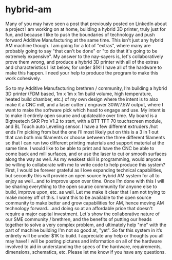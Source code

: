 # hybrid-am
Many of you may have seen a post that previously posted on LinkedIn about a project I am working on at home, building a hybrid 3D printer, truly just for fun, and because I like to push the boundaries of technology and push forward Additive Manufacturing at the same time. This isn't just any hybrid AM machine though. I am going for a lot of "extras", where many are probably going to say "that can't be done" or "to do that it's going to be extremely expensive". My answer to the nay-sayers is, let's collaboratively prove them wrong, and produce a hybrid 3D printer with all of the extras and characteristics I list below, for under $1K! I have all of the hardware to make this happen. I need your help to produce the program to make this work cohesively.

So to my Additive Manufacturing brethren / community, I’m building a hybrid 3D printer (FDM based, 1m x 1m x 1m build volume, high temperature, heated build chamber, etc.) of my own design where the intent is to also make it a CNC mill, and a laser cutter / engraver 30W/7.5W output, where I want to make the software pick which head to engage and use. My intent is to make it entirely open source and updateable over time. My board is a Bigtreetech SKR Pro V1.2 to start, with a BTT TFT 70 touchscreen module, and BL Touch auto Leveling sensor. I have a few different extruders /hot ends I’m picking from but the one I’ll most likely put on this is a 3 in 1 out that can both mix filaments or choose between the three different filaments so that I can run two different printing materials and support material at the same time. I would like to be able to print and have the CNC be able to come back and mill surfaces, and or use the laser to cut or smooth surfaces along the way as well. As my weakest skill is programming, would anyone be willing to collaborate with me to write code to help produce this system? First, I would be forever grateful as I love expanding technical capabilities, but secondly this will provide an open source hybrid AM system for all to enjoy as well...and to improve upon over time. Once I’m done with this I will be sharing everything to the open source community for anyone else to build, improve upon, etc. as well. Let me make it clear that I am not trying to make money off of this. I want this to be available to the open source community to make better and grow capabilities for AM, hence moving AM technology forward....and doing so at an affordable price that doesn't require a major capital investment. Let's show the collaborative nature of our SME community / brethren, and the benefits of putting our heads together to solve a very complex problem, and ultimately help "me" with the part of machine building I'm not so good at, "yet". So far this system in it’s entirety will be under $1K to build. I appreciate any help or thoughts you all may have! I will be posting pictures and information on all of the hardware involved to aid in understanding the specs of the hardware, requirements, dimensions, schematics, etc. Please let me know if you have any questions.
